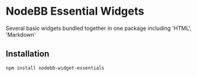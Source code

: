 # NodeBB Essential Widgets

Several basic widgets bundled together in one package including 'HTML', 'Markdown'

## Installation

    npm install nodebb-widget-essentials